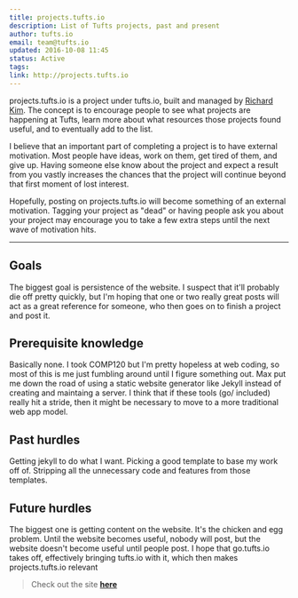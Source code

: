 ```yaml
---
title: projects.tufts.io
description: List of Tufts projects, past and present
author: tufts.io
email: team@tufts.io
updated: 2016-10-08 11:45
status: Active
tags:
link: http://projects.tufts.io
---
```


projects.tufts.io is a project under tufts.io, built and managed by [Richard Kim](http://cwrichardkim.com).  The concept is to encourage people to see what projects are happening at Tufts, learn more about what resources those projects found useful, and to eventually add to the list.

I believe that an important part of completing a project is to have external motivation.  Most people have ideas, work on them, get tired of them, and give up.  Having someone else know about the project and expect a result from you vastly increases the chances that the project will continue beyond that first moment of lost interest.

Hopefully, posting on projects.tufts.io will become something of an external motivation.  Tagging your project as "dead" or having people ask you about your project may encourage you to take a few extra steps until the next wave of motivation hits.

---

## Goals

The biggest goal is persistence of the website.  I suspect that it'll probably die off pretty quickly, but I'm hoping that one or two really great posts will act as a great reference for someone, who then goes on to finish a project and post it.

## Prerequisite knowledge

Basically none.  I took COMP120 but I'm pretty hopeless at web coding, so most of this is me just fumbling around until I figure something out.  Max put me down the road of using a static website generator like Jekyll instead of creating and maintaing a server.  I think that if these tools (go/ included) really hit a stride, then it might be necessary to move to a more traditional web app model.

## Past hurdles

Getting jekyll to do what I want.  Picking a good template to base my work off of.  Stripping all the unnecessary code and features from those templates.

## Future hurdles

The biggest one is getting content on the website.  It's the chicken and egg problem.  Until the website becomes useful, nobody will post, but the website doesn't become useful until people post.  I hope that go.tufts.io takes off, effectively bringing tufts.io with it, which then makes projects.tufts.io relevant

> Check out the site [**here**](http://projects.tufts.io)
